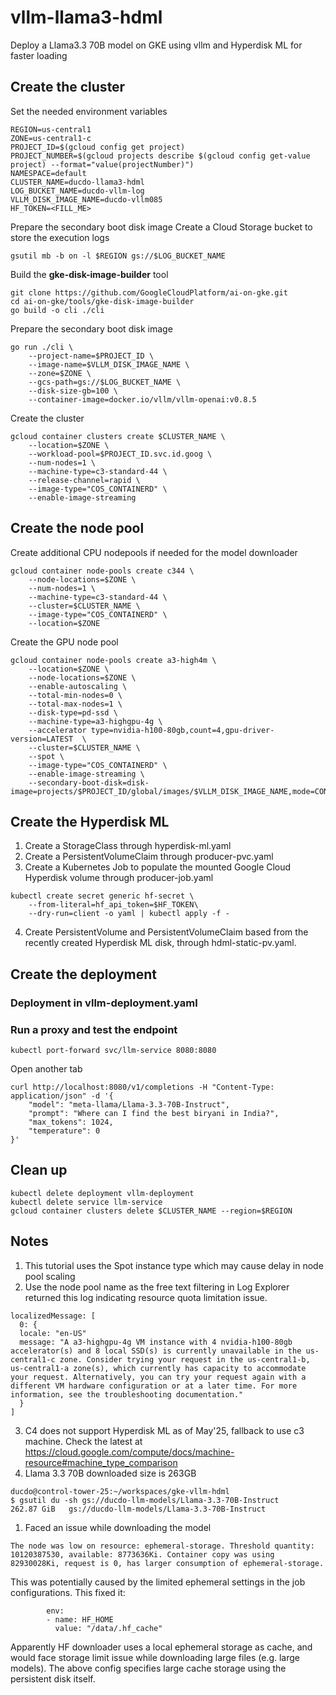 # vllm-llama3-hdml
Deploy a Llama3.3 70B model on GKE using vllm and Hyperdisk ML for faster loading

## Create the cluster
Set the needed environment variables
```
REGION=us-central1
ZONE=us-central1-c
PROJECT_ID=$(gcloud config get project)
PROJECT_NUMBER=$(gcloud projects describe $(gcloud config get-value project) --format="value(projectNumber)")
NAMESPACE=default
CLUSTER_NAME=ducdo-llama3-hdml
LOG_BUCKET_NAME=ducdo-vllm-log
VLLM_DISK_IMAGE_NAME=ducdo-vllm085
HF_TOKEN=<FILL_ME>
```
Prepare the secondary boot disk image
Create a Cloud Storage bucket to store the execution logs
```
gsutil mb -b on -l $REGION gs://$LOG_BUCKET_NAME
```
Build the **gke-disk-image-builder** tool
```
git clone https://github.com/GoogleCloudPlatform/ai-on-gke.git
cd ai-on-gke/tools/gke-disk-image-builder
go build -o cli ./cli
```
Prepare the secondary boot disk image
```
go run ./cli \
    --project-name=$PROJECT_ID \
    --image-name=$VLLM_DISK_IMAGE_NAME \
    --zone=$ZONE \
    --gcs-path=gs://$LOG_BUCKET_NAME \
    --disk-size-gb=100 \
    --container-image=docker.io/vllm/vllm-openai:v0.8.5
```
Create the cluster
```
gcloud container clusters create $CLUSTER_NAME \
    --location=$ZONE \
    --workload-pool=$PROJECT_ID.svc.id.goog \
    --num-nodes=1 \
    --machine-type=c3-standard-44 \
    --release-channel=rapid \
    --image-type="COS_CONTAINERD" \
    --enable-image-streaming
```
## Create the node pool
Create additional CPU nodepools if needed for the model downloader
```
gcloud container node-pools create c344 \
    --node-locations=$ZONE \
    --num-nodes=1 \
    --machine-type=c3-standard-44 \
    --cluster=$CLUSTER_NAME \
    --image-type="COS_CONTAINERD" \
    --location=$ZONE
```
Create the GPU node pool
```
gcloud container node-pools create a3-high4m \
    --location=$ZONE \
    --node-locations=$ZONE \
    --enable-autoscaling \
    --total-min-nodes=0 \
    --total-max-nodes=1 \
    --disk-type=pd-ssd \
    --machine-type=a3-highgpu-4g \
    --accelerator type=nvidia-h100-80gb,count=4,gpu-driver-version=LATEST  \
    --cluster=$CLUSTER_NAME \
    --spot \
    --image-type="COS_CONTAINERD" \
    --enable-image-streaming \
    --secondary-boot-disk=disk-image=projects/$PROJECT_ID/global/images/$VLLM_DISK_IMAGE_NAME,mode=CONTAINER_IMAGE_CACHE 
```
## Create the Hyperdisk ML

1. Create a StorageClass through hyperdisk-ml.yaml
1. Create a PersistentVolumeClaim through producer-pvc.yaml
1. Create a Kubernetes Job to populate the mounted Google Cloud Hyperdisk volume through producer-job.yaml
```
kubectl create secret generic hf-secret \
    --from-literal=hf_api_token=$HF_TOKEN\
    --dry-run=client -o yaml | kubectl apply -f -
```
4. Create PersistentVolume and PersistentVolumeClaim based from the recently created Hyperdisk ML disk, through hdml-static-pv.yaml.
## Create the deployment
### Deployment in vllm-deployment.yaml
### Run a proxy and test the endpoint

```
kubectl port-forward svc/llm-service 8080:8080
```
Open another tab

```
curl http://localhost:8080/v1/completions -H "Content-Type: application/json" -d '{
    "model": "meta-llama/Llama-3.3-70B-Instruct",
    "prompt": "Where can I find the best biryani in India?",    
    "max_tokens": 1024,
    "temperature": 0
}'
```

## Clean up

```
kubectl delete deployment vllm-deployment
kubectl delete service llm-service
gcloud container clusters delete $CLUSTER_NAME --region=$REGION
```

## Notes
1. This tutorial uses the Spot instance type which may cause delay in node pool scaling
2. Use the node pool name as the free text filtering in Log Explorer returned this log indicating resource quota limitation issue.
```
localizedMessage: [
  0: {
  locale: "en-US"
  message: "A a3-highgpu-4g VM instance with 4 nvidia-h100-80gb accelerator(s) and 8 local SSD(s) is currently unavailable in the us-central1-c zone. Consider trying your request in the us-central1-b, us-central1-a zone(s), which currently has capacity to accommodate your request. Alternatively, you can try your request again with a different VM hardware configuration or at a later time. For more information, see the troubleshooting documentation."
  }
]
```
3. C4 does not support Hyperdisk ML as of May'25, fallback to use c3 machine. Check the latest at https://cloud.google.com/compute/docs/machine-resource#machine_type_comparison
4. Llama 3.3 70B downloaded size is 263GB
```
ducdo@control-tower-25:~/workspaces/gke-vllm-hdml
$ gsutil du -sh gs://ducdo-llm-models/Llama-3.3-70B-Instruct
262.87 GiB   gs://ducdo-llm-models/Llama-3.3-70B-Instruct
```
1. Faced an issue while downloading the model
```
The node was low on resource: ephemeral-storage. Threshold quantity: 10120387530, available: 8773636Ki. Container copy was using 82930028Ki, request is 0, has larger consumption of ephemeral-storage.
```
This was potentially caused by the limited ephemeral settings in the job configurations.
This fixed it:
```
        env:
        - name: HF_HOME
          value: "/data/.hf_cache"
```
Apparently HF downloader uses a local ephemeral storage as cache, and would face storage limit issue while downloading large files (e.g. large models). The above config specifies large cache storage using the persistent disk itself.
